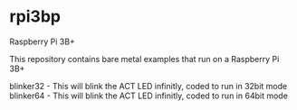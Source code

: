 # rpi3bp
 Raspberry Pi 3B+

This repository contains bare metal examples that run on a Raspberry Pi 3B+

blinker32 - This will blink the ACT LED infinitly, coded to run in 32bit mode
blinker64 - This will blink the ACT LED infinitly, coded to run in 64bit mode